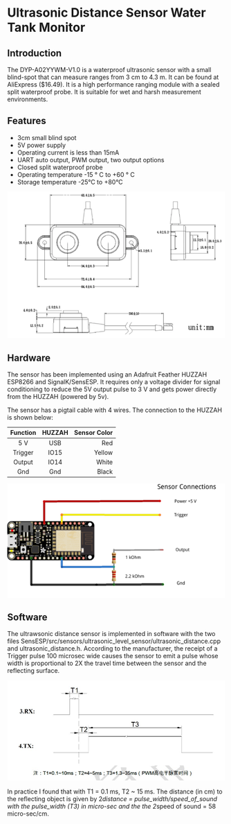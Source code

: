 # Ultrasonic Distance Sensor Water Tank Monitor

 ## Introduction
 
 The DYP-A02YYWM-V1.0 is a waterproof ultrasonic sensor with a small blind-spot that can measure ranges from 3 cm to 4.3 m. It can be found at AliExpress ($16.49). It is a high performance ranging module with a sealed split waterproof probe. It is suitable for wet and harsh measurement environments. 
 
 
## Features
 
  * 3cm small blind spot
  * 5V power supply
  * Operating current is less than 15mA
  * UART auto output, PWM output, two output options
  * Closed split waterproof probe
  * Operating temperature -15 ° C to +60 ° C
  * Storage temperature -25°C to +80°C

![picture 1](images/UltrasonicSensor_s.png)  

## Hardware

The sensor has been implemented using an Adafruit Feather HUZZAH ESP8266 and SignalK/SensESP. It requires only a voltage divider for signal conditioning to reduce the 5V output pulse to 3 V and gets power directly from the HUZZAH (powered by 5v).

The sensor has a pigtail cable with 4 wires. The connection to the HUZZAH is shown below:

| Function | HUZZAH | Sensor Color |
|:--------:|:------:|-------------:|
| 5 V      |   USB  |  Red         |
| Trigger  | IO15   |  Yellow      |
| Output   | IO14   |  White       |
| Gnd      |  Gnd   | Black        |


![picture 1](images/Huzzah-UltrasonicDYP_bb_small.png)  

## Software

The ultrawsonic distance sensor is implemented in software with the two files SensESP/src/sensors/ultrasonic_level_sensor/ultrasonic_distance.cpp and ultrasonic_distance.h. According to the manufacturer, the receipt of a Trigger pulse 100 microsec wide causes the sensor to emit a pulse whose width is proportional to 2X the travel time between the sensor and the reflecting surface. 

![picture 2](images/PWM-Waveform.png)  

In practice I found that with T1 = 0.1 ms, T2 ~ 15 ms. The distance (in cm) to the reflecting object is given by 2*distance = pulse_width/speed_of_sound with the pulse_width (T3) in micro-sec and the the 2*speed of sound = 58 micro-sec/cm.
